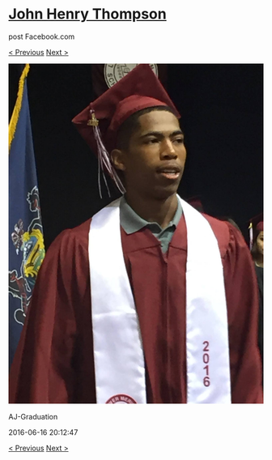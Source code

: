 # [John Henry Thompson](../README.md)
post Facebook.com

[< Previous](2016-06-16-5.md) [Next >](2016-06-16-7.md)

[![](../media/2016-06-16/AJ-Graduation.jpg)](../README.md)

AJ-Graduation

2016-06-16 20:12:47

[< Previous](2016-06-16-5.md) [Next >](2016-06-16-7.md)